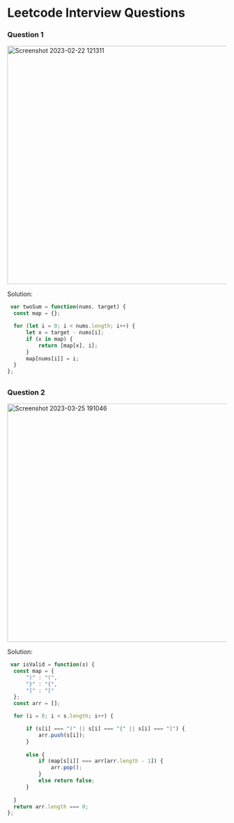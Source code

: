 # Leetcode Interview Questions

### Question 1
<img width="546" alt="Screenshot 2023-02-22 121311" src="https://user-images.githubusercontent.com/80487497/220734861-4205467a-287b-439c-8d8e-06f5d25068a0.png">


Solution:
  ```javascript
   var twoSum = function(nums, target) {
    const map = {};

    for (let i = 0; i < nums.length; i++) {
        let x = target - nums[i];
        if (x in map) {
            return [map[x], i];
        }
        map[nums[i]] = i;
    }
};
  ```
  ##
  
  ### Question 2
  <img width="546" alt="Screenshot 2023-03-25 191046" src="https://user-images.githubusercontent.com/80487497/227749893-36a91223-5656-4dcb-9f90-eb2dfb19ae4b.png">

Solution:
  ```javascript
   var isValid = function(s) {
    const map = {
        ")" : "(",
        "}" : "{",
        "]" : "["
    };
    const arr = [];

    for (i = 0; i < s.length; i++) {

        if (s[i] === "(" || s[i] === "{" || s[i] === "[") {
            arr.push(s[i]);
        }
    
        else { 
            if (map[s[i]] === arr[arr.length - 1]) {
                arr.pop();
            }
            else return false;
        }
    
    }
    return arr.length === 0;
};
  ```
